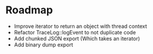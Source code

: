 # Roadmap

- Improve iterator to return an object with thread context
- Refactor TraceLog::logEvent to not duplicate code
- Add chunked JSON export (Which takes an iterator)
- Add binary dump export

